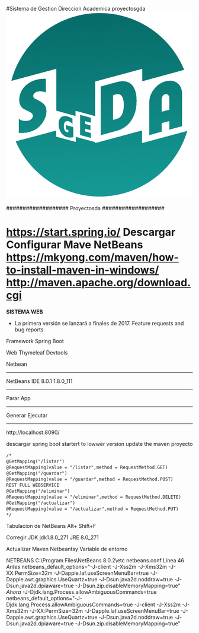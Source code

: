 #Sistema de Gestion Direccion Academica
proyectosgda
![Sistema de Gestion Direccion Academica](logo.png)

###################
Proyectosda
###################

https://start.spring.io/
Descargar Configurar Mave NetBeans
https://mkyong.com/maven/how-to-install-maven-in-windows/
http://maven.apache.org/download.cgi
==========
**SISTEMA WEB**
*   La primera versión se lanzará a finales de 2017. Feature requests and bug reports

Framework Spring Boot

Web
Thymeleaf
Devtools

Netbean
*******
NetBeans IDE 8.0.1
1.8.0_111
*******
Parar App

********
Generar
Ejecutar
********
http://localhost:8090/

descargar spring boot startert to lowwer version
update the maven proyecto



    /*
    @GetMapping("/listar")
    @RequestMapping(value = "/listar",method = RequestMethod.GET)
    @GetMapping("/guardar")
    @RequestMapping(value = "/guardar",method = RequestMethod.POST)
    REST FULL WEBSERVICE
    @GetMapping("/eliminar")
    @RequestMapping(value = "/eliminar",method = RequestMethod.DELETE)
    @GetMapping("/actualizar")
    @RequestMapping(value = "/actualizar",method = RequestMethod.PUT)
    */

Tabulacion de NetBeans
Alt+ Shift+F

Corregir 
JDK jdk1.8.0_271
JRE 8.0_271

Actualizar Maven
Netbeantsy Variable de entorno

NETBEANS
C:\Program Files\NetBeans 8.0.2\etc
netbeans.conf
Linea 46
*Antes*
netbeans_default_options="-J-client -J-Xss2m -J-Xms32m -J-XX:PermSize=32m -J-Dapple.laf.useScreenMenuBar=true -J-Dapple.awt.graphics.UseQuartz=true -J-Dsun.java2d.noddraw=true -J-Dsun.java2d.dpiaware=true -J-Dsun.zip.disableMemoryMapping=true"
*Ahora*
-J-Djdk.lang.Process.allowAmbiguousCommands=true
netbeans_default_options="-J-Djdk.lang.Process.allowAmbiguousCommands=true -J-client -J-Xss2m -J-Xms32m -J-XX:PermSize=32m -J-Dapple.laf.useScreenMenuBar=true -J-Dapple.awt.graphics.UseQuartz=true -J-Dsun.java2d.noddraw=true -J-Dsun.java2d.dpiaware=true -J-Dsun.zip.disableMemoryMapping=true"
